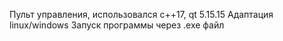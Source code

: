Пульт управления, использовался с++17, qt 5.15.15
Адаптация linux/windows 
Запуск программы через .exe файл
